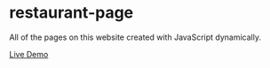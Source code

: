 # restaurant-page
All of the pages on this website created with JavaScript dynamically.

[Live Demo](https://mbdeviant.github.io/restaurant-page/)
